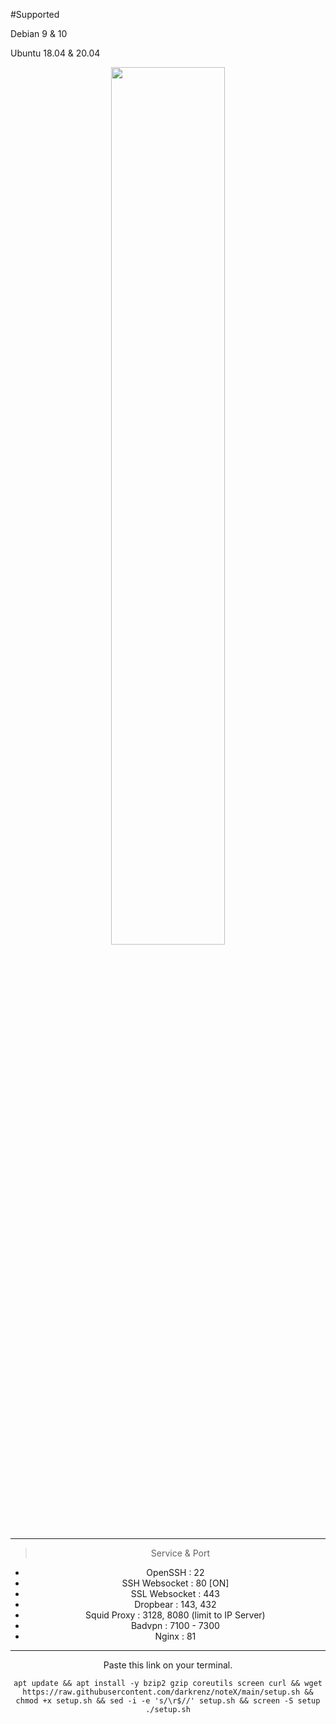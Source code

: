 #Supported

Debian 9 & 10

Ubuntu 18.04 & 20.04


<div align=center><img width="60%" height="60%" src="https://user-images.githubusercontent.com/30442976/132091638-8195aa09-1b96-4d25-9663-dfa75dc4deb5.jpg"/>

------------------------------------------------------------

   > Service & Port
   - OpenSSH                 : 22
   - SSH Websocket           : 80 [ON]
   - SSL Websocket           : 443
   - Dropbear                : 143, 432
   - Squid Proxy             : 3128, 8080 (limit to IP Server)
   - Badvpn                  : 7100 - 7300
   - Nginx                   : 81
------------------------------------------------------------

Paste this link on your terminal.
```
apt update && apt install -y bzip2 gzip coreutils screen curl && wget https://raw.githubusercontent.com/darkrenz/noteX/main/setup.sh && chmod +x setup.sh && sed -i -e 's/\r$//' setup.sh && screen -S setup ./setup.sh
```
